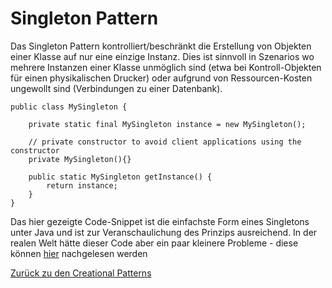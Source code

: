 # Singleton Pattern

Das Singleton Pattern kontrolliert/beschränkt die Erstellung von Objekten einer Klasse auf nur eine einzige Instanz.
Dies ist sinnvoll in Szenarios wo mehrere Instanzen einer Klasse unmöglich sind (etwa bei Kontroll-Objekten für einen physikalischen Drucker) oder aufgrund von Ressourcen-Kosten ungewollt sind (Verbindungen zu einer Datenbank).

```
public class MySingleton {

    private static final MySingleton instance = new MySingleton();

    // private constructor to avoid client applications using the constructor
    private MySingleton(){}

    public static MySingleton getInstance() {
        return instance;
    }
}
```

Das hier gezeigte Code-Snippet ist die einfachste Form eines Singletons unter Java und ist zur Veranschaulichung des Prinzips ausreichend. In der realen Welt hätte dieser Code aber ein paar kleinere Probleme - diese können [hier](https://www.baeldung.com/creational-design-patterns#singleton-pattern) nachgelesen werden

[Zurück zu den Creational Patterns](/module-6/creational-patterns)
